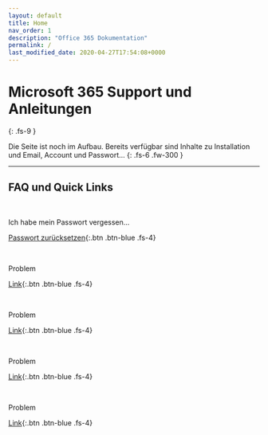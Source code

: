 ```yaml
---
layout: default
title: Home
nav_order: 1
description: "Office 365 Dokumentation"
permalink: /
last_modified_date: 2020-04-27T17:54:08+0000
---
```


# Microsoft 365 Support und Anleitungen
{: .fs-9 }

Die Seite ist noch im Aufbau. Bereits verfügbar sind Inhalte zu Installation und Email, Account und Passwort...
{: .fs-6 .fw-300 }

---

## FAQ und Quick Links

&nbsp;

Ich habe mein Passwort vergessen...

[Passwort zurücksetzen](../cmb365/docs/account#passwort-vergessen){:.btn .btn-blue .fs-4}

&nbsp;

Problem

[Link](#getting-started){:.btn .btn-blue .fs-4}

&nbsp;

Problem

[Link](#getting-started){:.btn .btn-blue .fs-4}

&nbsp;

Problem

[Link](#getting-started){:.btn .btn-blue .fs-4}

&nbsp;

Problem

[Link](#getting-started){:.btn .btn-blue .fs-4}